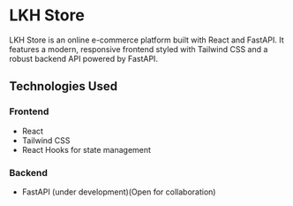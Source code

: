 # LKH Store

LKH Store is an online e-commerce platform built with React and FastAPI. It features a modern, responsive frontend styled with Tailwind CSS and a robust backend API powered by FastAPI.

## Technologies Used

### Frontend
- React
- Tailwind CSS
- React Hooks for state management

### Backend
- FastAPI (under development)(Open for collaboration)


